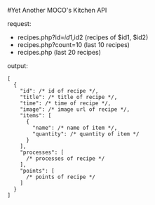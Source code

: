 #Yet Another MOCO's Kitchen API

request:  
- recipes.php?id=$id1,$id2 (recipes of $id1, $id2)
- recipes.php?count=10 (last 10 recipes)
- recipes.php (last 20 recipes)

output:
```
[
  {
    "id": /* id of recipe */,
    "title": /* title of recipe */,
    "time": /* time of recipe */,
    "image": /* image url of recipe */,
    "items": [
      {
        "name": /* name of item */,
        "quantity": /* quantity of item */
      }
    ],
    "processes": [
      /* processes of recipe */
    ],
    "points": [
      /* points of recipe */
    ]
  }
]
```
